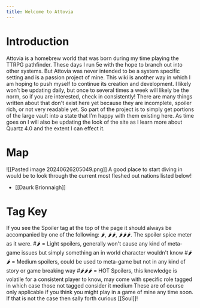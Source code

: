 ```yaml
---
title: Welcome to Attovia
---
```

# Introduction
Attovia is a homebrew world that was born during my time playing the TTRPG pathfinder. These days I run 5e with the hope to branch out into other systems. But Attovia was never intended to be a system specific setting and is a passion project of mine. This wiki is another way in which I am hoping to push myself to continue its creation and development. I likely won't be updating daily, but once to several times a week will likely be the norm, so if you are interested, check in consistently! There are many things written about that don't exist here yet because they are incomplete, spoiler rich, or not very readable yet. So part of the project is to simply get portions of the large vault into a state that I'm happy with them existing here.
As time goes on I will also be updating the look of the site as I learn more about Quartz 4.0 and the extent I can effect it.
# Map
![[Pasted image 20240626205049.png]]
A good place to start diving in would be to look through the current most fleshed out nations listed below!
- [[Daurk Brionnaigh]]

# Tag Key
If you see the Spoiler tag at the top of the page it should always be accompanied by one of the following: 🌶, 🌶🌶, 🌶🌶🌶. The spoiler spice meter as it were.
#🌶 = Light spoilers, generally won't cause any kind of meta-game issues but simply something an in world character wouldn't know
#🌶🌶 = Medium spoilers, could be used to meta-game but not in any kind of story or game breaking way
#🌶🌶🌶 = HOT Spoilers, this knowledge is volatile for a consistent player to know, may come with specific role tagged in which case those not tagged consider it medium
These are of course only applicable if you think you might play in a game of mine any time soon. If that is not the case then sally forth curious [[Soul]]!
